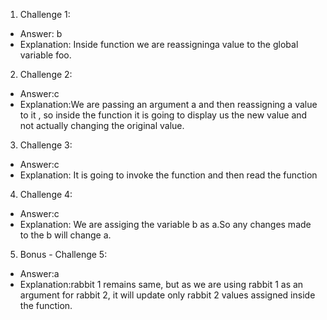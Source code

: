 1. Challenge 1:

- Answer: b
- Explanation: Inside function we are reassigninga value to the global variable foo.

2. Challenge 2:

- Answer:c
- Explanation:We are passing an argument a and then reassigning a value to it , so inside the function it is going to display us the new value and not actually changing the original value.

3. Challenge 3:

- Answer:c
- Explanation: It is going to invoke the function and then read the function

4. Challenge 4:

- Answer:c
- Explanation: We are assiging the variable b as a.So any changes made to the b will change a.

5. Bonus - Challenge 5:

- Answer:a
- Explanation:rabbit 1 remains same, but as we are using rabbit 1 as an argument for rabbit 2, it will update only rabbit 2 values assigned inside the function.
